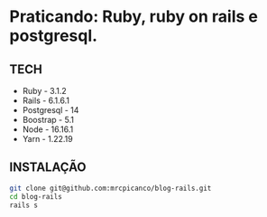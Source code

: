 # Praticando: Ruby, ruby on rails e postgresql.
## TECH
- Ruby - 3.1.2
- Rails - 6.1.6.1
- Postgresql - 14
- Boostrap - 5.1
- Node - 16.16.1
- Yarn - 1.22.19


## INSTALAÇÃO

```sh
git clone git@github.com:mrcpicanco/blog-rails.git
cd blog-rails
rails s
```